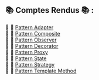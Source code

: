## 📚 Comptes Rendus 📚 :

📝 🔗 [Pattern Adapter](https://github.com/Najat-ESSAYYAD/Design-Pattern/blob/main/Adapter/Najat%20ES-SAYYAD_Design%20Pattern%20Adapter.pdf)   
📝 🔗 [Pattern Composite](https://github.com/Najat-ESSAYYAD/Design-Pattern/blob/main/Composite/Najat%20ES-SAYYAD_Design%20Pattern%20Composite.pdf)    
📝 🔗 [Pattern Observer](https://github.com/Najat-ESSAYYAD/Design-Pattern/blob/main/Observer/Najat%20ES-SAYYAD_Design%20Pattern%20Observer.pdf)  
📝 🔗 [Pattern Decorator](https://github.com/Najat-ESSAYYAD/Design-Pattern/blob/main/Pattern_Decorator/Najat%20ES-SAYYAD_Design%20Pattern%20Decorator.pdf)   
📝 🔗 [Pattern Proxy](https://github.com/Najat-ESSAYYAD/Design-Pattern/blob/main/Proxy/Najat%20ES-SAYYAD_Design%20Pattern%20Proxy.pdf)    
📝 🔗 [Pattern State](https://github.com/Najat-ESSAYYAD/Design-Pattern/blob/main/State/Najat%20ES-SAYYAD_Design%20Pattern%20State.pdf)   
📝 🔗 [Pattern Strategy](https://github.com/Najat-ESSAYYAD/Design-Pattern/blob/main/Strategy/Najat%20ES-SAYYAD_Design%20Pattern%20Strategy.pdf)  
📝 🔗 [Pattern Template Method](https://github.com/Najat-ESSAYYAD/Design-Pattern/blob/main/TemplateMethod/Najat%20ES-SAYYAD_Design%20Pattern%20Template%20Method.pdf)   
